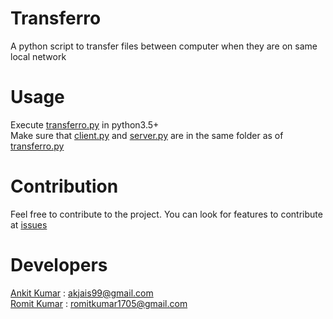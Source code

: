 # Transferro
A python script to transfer files between computer when they are on same local network

# Usage
Execute [transferro.py](transferro.py) in python3.5+</br>
Make sure that [client.py](client.py) and [server.py](server.py) are in the same folder as of [transferro.py](transferro.py)

# Contribution
Feel free to contribute to the project. You can look for features to contribute at [issues](https://github.com/RomitKumar/Transferro/issues) 

# Developers
[Ankit Kumar](https://github.com/akjais99) : akjais99@gmail.com</br> 
[Romit Kumar](https://github.com/RomitKumar) : romitkumar1705@gmail.com
